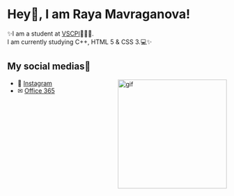 # Hey👋, I am Raya Mavraganova!
✨I am a student at [VSCPI](https://www.codingburgas.bg/)👨🏻‍💻. 
<br>
I am currently studying C++, HTML 5 & CSS 3.💻✨

## My social medias📸

<img align="right" height="250" alt="gif" src="https://cdn.dribbble.com/users/2234174/screenshots/5488434/laptop-analytics_dribbble_.gif"/>
 
 - 📱 [Instagram](https://www.instagram.com/rayaaa.zm/) 
 - ✉ [Office 365](https://eur.delve.office.com/?u=17ff0aab-3a0f-4c16-b668-c41adc2941b1&v=work) 
